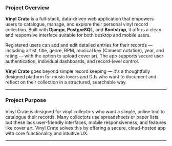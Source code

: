 ### Project Overview

**Vinyl Crate** is a full-stack, data-driven web application that empowers users to catalogue, manage, and explore their personal vinyl record collection. Built with **Django**, **PostgreSQL**, and **Bootstrap**, it offers a clean and responsive interface suitable for both desktop and mobile users.

Registered users can add and edit detailed entries for their records — including artist, title, genre, BPM, musical key (Camelot notation), year, and rating — with the option to upload cover art. The app supports secure user authentication, individual dashboards, and record-level control.

**Vinyl Crate** goes beyond simple record keeping — it's a thoughtfully designed platform for music lovers and DJs who want to document and reflect on their collection in a structured, searchable way.

---

### Project Purpose

Vinyl Crate is designed for vinyl collectors who want a simple, online tool to catalogue their records. Many collectors use spreadsheets or paper lists, but these lack user-friendly interfaces, mobile responsiveness, and features like cover art. Vinyl Crate solves this by offering a secure, cloud-hosted app with core functionality and intuitive UX.

---